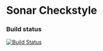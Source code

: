 Sonar Checkstyle
==========

### Build status

[![Build Status](https://api.travis-ci.org/SonarCommunity/sonar-checkstyle.png)](https://travis-ci.org/SonarCommunity/sonar-checkstyle)
